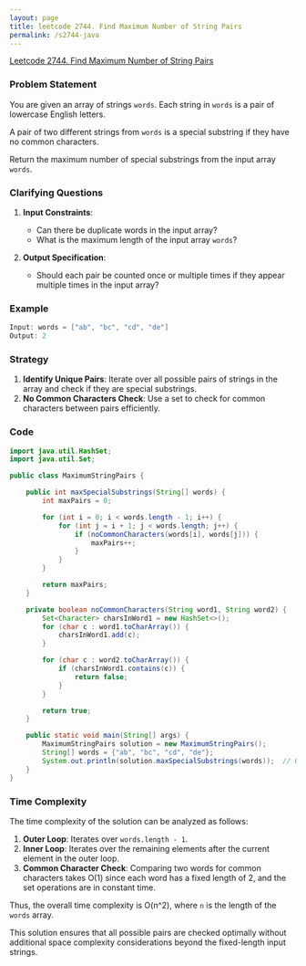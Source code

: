 ```yaml
---
layout: page
title: leetcode 2744. Find Maximum Number of String Pairs
permalink: /s2744-java
---
```

[Leetcode 2744. Find Maximum Number of String Pairs](https://algoadvance.github.io/algoadvance/l2744)
### Problem Statement

You are given an array of strings `words`. Each string in `words` is a pair of lowercase English letters.

A pair of two different strings from `words` is a special substring if they have no common characters.

Return the maximum number of special substrings from the input array `words`.

### Clarifying Questions

1. **Input Constraints**:
    - Can there be duplicate words in the input array?
    - What is the maximum length of the input array `words`?

2. **Output Specification**:
    - Should each pair be counted once or multiple times if they appear multiple times in the input array?

### Example

```java
Input: words = ["ab", "bc", "cd", "de"]
Output: 2
```

### Strategy

1. **Identify Unique Pairs**: Iterate over all possible pairs of strings in the array and check if they are special substrings.
2. **No Common Characters Check**: Use a set to check for common characters between pairs efficiently.

### Code

```java
import java.util.HashSet;
import java.util.Set;

public class MaximumStringPairs {

    public int maxSpecialSubstrings(String[] words) {
        int maxPairs = 0;

        for (int i = 0; i < words.length - 1; i++) {
            for (int j = i + 1; j < words.length; j++) {
                if (noCommonCharacters(words[i], words[j])) {
                    maxPairs++;
                }
            }
        }

        return maxPairs;
    }

    private boolean noCommonCharacters(String word1, String word2) {
        Set<Character> charsInWord1 = new HashSet<>();
        for (char c : word1.toCharArray()) {
            charsInWord1.add(c);
        }

        for (char c : word2.toCharArray()) {
            if (charsInWord1.contains(c)) {
                return false;
            }
        }

        return true;
    }

    public static void main(String[] args) {
        MaximumStringPairs solution = new MaximumStringPairs();
        String[] words = {"ab", "bc", "cd", "de"};
        System.out.println(solution.maxSpecialSubstrings(words));  // Output: 2
    }
}
```

### Time Complexity

The time complexity of the solution can be analyzed as follows:

1. **Outer Loop**: Iterates over `words.length - 1`.
2. **Inner Loop**: Iterates over the remaining elements after the current element in the outer loop.
3. **Common Character Check**: Comparing two words for common characters takes O(1) since each word has a fixed length of 2, and the set operations are in constant time.

Thus, the overall time complexity is O(n^2), where `n` is the length of the `words` array.

This solution ensures that all possible pairs are checked optimally without additional space complexity considerations beyond the fixed-length input strings.